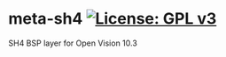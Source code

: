 meta-sh4 [![License: GPL v3](https://img.shields.io/badge/License-GPLv3-blue.svg)](https://www.gnu.org/licenses/gpl-3.0)
========
SH4 BSP layer for Open Vision 10.3
